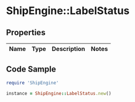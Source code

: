 # ShipEngine::LabelStatus

## Properties

Name | Type | Description | Notes
------------ | ------------- | ------------- | -------------

## Code Sample

```ruby
require 'ShipEngine'

instance = ShipEngine::LabelStatus.new()
```


